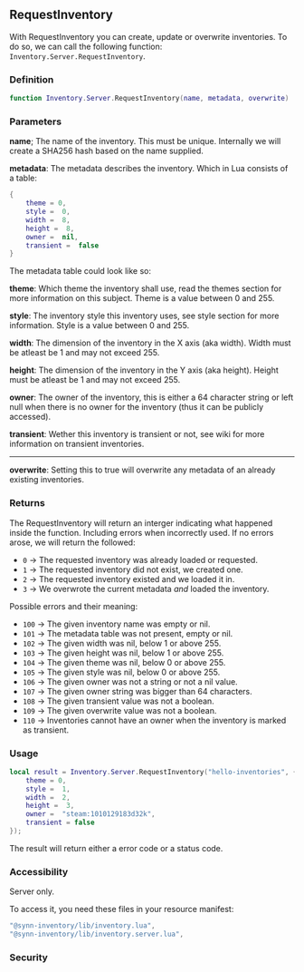 ## RequestInventory

With RequestInventory you can create, update or overwrite inventories. 
To do so, we can call the following function: `Inventory.Server.RequestInventory`.

### Definition
```lua
function Inventory.Server.RequestInventory(name, metadata, overwrite)
```

### Parameters
**name**; The name of the inventory. This must be unique. Internally we will create a SHA256 hash based on the name supplied.

**metadata**: The metadata describes the inventory. Which in Lua consists of a table:

```lua
{
    theme = 0,
    style =  0,
    width =  8,
    height =  8,
    owner =  nil,
    transient =  false
}
```

The metadata table could look like so: 

**theme**: Which theme the inventory shall use, read the themes section for more information on this subject. Theme is a value between 0 and 255.

**style**: The inventory style this inventory uses, see style section for more information. Style is a value between 0 and 255.

**width**: The dimension of the inventory in the X axis (aka width). Width must be atleast be 1 and may not exceed 255.

**height**: The dimension of the inventory in the Y axis (aka height). Height must be atleast be 1 and may not exceed 255.

**owner**: The owner of the inventory, this is either a 64 character string or left null when there is no owner for the inventory (thus it can be publicly accessed).

**transient**: Wether this inventory is transient or not, see wiki for more information on transient inventories.

<hr>

**overwrite**: Setting this to true will overwrite any metadata of an already existing inventories.

### Returns

The RequestInventory will return an interger indicating what happened inside the function. Including errors when incorrectly used. If no errors arose, we will return the followed:

* `0` -> The requested inventory was already loaded or requested.
* `1` -> The requested inventory did not exist, we created one.
* `2` -> The requested inventory existed and we loaded it in.
* `3` -> We overwrote the current metadata _and_ loaded the inventory.


Possible errors and their meaning:
* `100` -> The given inventory name was empty or nil.
* `101` -> The metadata table was not present, empty or nil.
* `102` -> The given width was nil, below 1 or above 255.
* `103` -> The given height was nil, below 1 or above 255.
* `104` -> The given theme was nil, below 0 or above 255.
* `105` -> The given style was nil, below 0 or above 255.
* `106` -> The given owner was not a string or not a nil value.
* `107` -> The given owner string was bigger than 64 characters.
* `108` -> The given transient value was not a boolean.
* `109` -> The given overwrite value was not a boolean.
* `110` -> Inventories cannot have an owner when the inventory is marked as transient.

### Usage

```lua
local result = Inventory.Server.RequestInventory("hello-inventories", {
    theme = 0,
    style =  1,
    width =  2,
    height =  3,
    owner =  "steam:1010129183d32k",
    transient = false
}); 
```
The result will return either a error code or a status code.


### Accessibility

Server only.

To access it, you need these files in your resource manifest:

```lua
"@synn-inventory/lib/inventory.lua",
"@synn-inventory/lib/inventory.server.lua",
```

### Security
